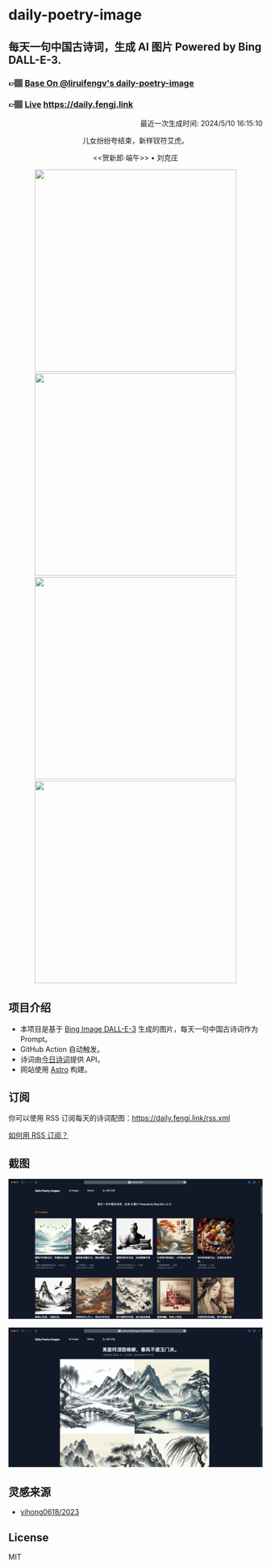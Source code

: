 
# daily-poetry-image

## 每天一句中国古诗词，生成 AI 图片 Powered by Bing DALL-E-3.

### 👉🏽 [Base On @liruifengv's daily-poetry-image](https://github.com/liruifengv/daily-poetry-image)

### 👉🏽 [Live](https://daily.fengj.link) https://daily.fengj.link

<p align="right">
  最近一次生成时间: 2024/5/10 16:15:10
</p>
<p align="center">
儿女纷纷夸结束，新样钗符艾虎。
</p>
<p align="center">
<<贺新郎·端午>> • 刘克庄
</p>
<p align="center">
<img src="https://tse1.mm.bing.net/th/id/OIG4.8a1brb8cKtThKCLFkEa6" height="400" width="400" />
<img src="https://tse2.mm.bing.net/th/id/OIG4.L7.nGPXB_Is2zBeuKSw." height="400" width="400" />
<img src="https://tse2.mm.bing.net/th/id/OIG4.C2u6kdPR9HCXQvWaUuEg" height="400" width="400" />
<img src="https://tse1.mm.bing.net/th/id/OIG4.Zd34HvNwd_7oPUyIMtma" height="400" width="400" />
</p>

## 项目介绍

-   本项目是基于 [Bing Image DALL-E-3](https://www.bing.com/images/create) 生成的图片，每天一句中国古诗词作为 Prompt。
-   GitHub Action 自动触发。
-   诗词由[今日诗词](https://www.jinrishici.com/)提供 API。
-   网站使用 [Astro](https://astro.build) 构建。

## 订阅

你可以使用 RSS 订阅每天的诗词配图：https://daily.fengj.link/rss.xml

[如何用 RSS 订阅？](https://zhuanlan.zhihu.com/p/55026716)

## 截图

![图片列表](./screenshots/Snipaste_2023-12-28_21-00-26.png)

![图片详情](./screenshots/Snipaste_2023-12-28_21-00-53.png)

## 灵感来源

-   [yihong0618/2023](https://github.com/yihong0618/2023)

## License

MIT
